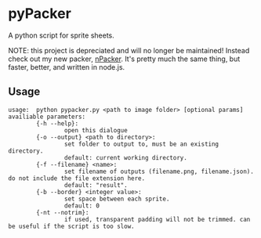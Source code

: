 # pyPacker
A python script for sprite sheets.

NOTE: this project is depreciated and will no longer be maintained! Instead check out my new packer, [nPacker](https://github.com/austin0209/npacker). It's pretty much the same thing, but faster, better, and written in node.js.

## Usage
```
usage:  python pypacker.py <path to image folder> [optional params]
availiable parameters:
        {-h --help}:
                open this dialogue
        {-o --output} <path to directory>:
                set folder to output to, must be an existing directory.
                default: current working directory.
        {-f --filename} <name>:
                set filename of outputs (filename.png, filename.json). do not include the file extension here.
                default: "result".
        {-b --border} <integer value>:
                set space between each sprite.
                default: 0
        {-nt --notrim}:
                if used, transparent padding will not be trimmed. can be useful if the script is too slow.
```
